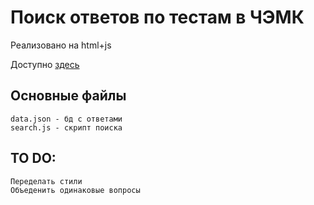 Поиск ответов по тестам в ЧЭМК
=============================

Реализовано на html+js

Доступно [здесь](https://oxide.liberbear.com)
	  
Основные файлы
----------------
	data.json - бд с ответами
	search.js - скрипт поиска

TO DO:
----------------
	Переделать стили
	Объеденить одинаковые вопросы
